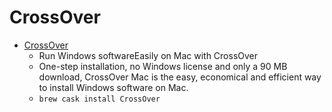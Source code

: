 # CrossOver
- [CrossOver](https://www.codeweavers.com/products/crossover-mac/)
  -  Run Windows softwareEasily on Mac with CrossOver
  - One-step installation, no Windows license and only a 90 MB download, CrossOver Mac is the easy, economical and efficient way to install Windows software on Mac.
  - `brew cask install CrossOver`
